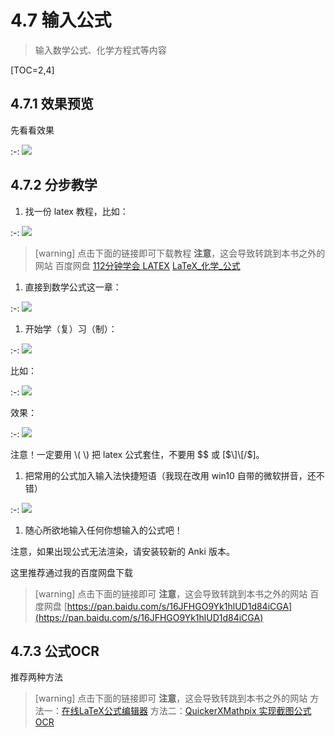 # 4.7 输入公式

> 输入数学公式、化学方程式等内容

\[TOC=2,4\]

## 4.7.1 效果预览

先看看效果

:-: ![](../.gitbook/assets/v2-632da5d02da1fbff3dae50907e83cbc8_hd.jpg)

## 4.7.2 分步教学

1. 找一份 latex 教程，比如：

:-: ![](../.gitbook/assets/v2-9447a83aa84b1b0b7341a3b5fbebb8e2_hd.jpg)

> \[warning\] 点击下面的链接即可下载教程 **注意**，这会导致转跳到本书之外的网站 百度网盘 [112分钟学会 LATEX](https://pan.baidu.com/s/10o0JWR-7_QtuqFFRaLyXtw) [LaTeX\_化学\_公式](https://pan.baidu.com/s/1nFkPv9UaBqVrMhbLrFKf4Q)

1. 直接到数学公式这一章：

:-: ![](../.gitbook/assets/v2-6885288b1d9cce26b608c78c647e3176_hd.jpg)

1. 开始学（复）习（制）：

:-: ![](../.gitbook/assets/v2-cfae538dbf1c89fc2e73fee898aaa80d_hd.jpg)

比如：

:-: ![](../.gitbook/assets/v2-1e337cb7c1ad6b04d5182ae9bd772049_hd.png)

效果：

:-: ![](../.gitbook/assets/v2-6021dde42a48e8e8f3b734d8a8dcc1a0_hd.png)

注意！一定要用 \\( \\) 把 latex 公式套住，不要用 $$ 或 \[$\]\[/$\]。

1. 把常用的公式加入输入法快捷短语（我现在改用 win10 自带的微软拼音，还不错）

:-: ![](../.gitbook/assets/v2-c92f941460f1913936c69d8fc6e6886a_hd.jpg)

1. 随心所欲地输入任何你想输入的公式吧！

注意，如果出现公式无法渲染，请安装较新的 Anki 版本。

这里推荐通过我的百度网盘下载

> \[warning\] 点击下面的链接即可 **注意**，这会导致转跳到本书之外的网站 百度网盘 [https://pan.baidu.com/s/16JFHGO9Yk1hlUD1d84iCGA](https://pan.baidu.com/s/16JFHGO9Yk1hlUD1d84iCGA)

## 4.7.3 公式OCR

推荐两种方法

> \[warning\] 点击下面的链接即可 **注意**，这会导致转跳到本书之外的网站 方法一：[在线LaTeX公式编辑器](https://www.latexlive.com/) 方法二：[QuickerXMathpix 实现截图公式OCR](https://zhuanlan.zhihu.com/p/127043982)

